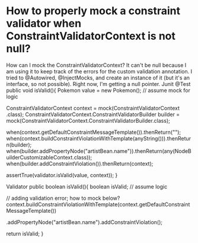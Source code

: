 
# How to properly mock a constraint validator when ConstraintValidatorContext is not null?

How can I mock the ConstraintValidatorContext? It can't be null because I am using it to keep track of the errors for the custom validation annotation. I tried to @Autowired, @InjectMocks, and create an instance of it (but it's an interface, so not possible). Right now, I'm getting a null pointer.
Junit
@Test
public void isValid(){
Pokemon value = new Pokemon();
// assume mock for logic

ConstraintValidatorContext context = mock(ConstraintValidatorContext .class);
ConstraintValidatorContext.ConstraintValidatorBuilder builder =
mock(ConstraintValidatorContext.ConstraintValidatorBuilder.class);

when(context.getDefaultConstraintMessageTemplate()).thenReturn("");
when(context.buildConstraintViolationWithTemplate(anyString())).thenReturn(builder);
when(builder.addPropertyNode("artistBean.name")).thenReturn(any(NodeBuilderCustomizableContext.class));
when(builder.addConstraintViolation()).thenReturn(context);

assertTrue(validator.isValid(value, context));
}

Validator
public boolean isValid(){
boolean isValid;
// assume logic
    
// adding validation error; how to mock below?
context.buildConstraintViolationWithTemplate(context.getDefaultConstraintMessageTemplate())

.addPropertyNode("artistBean.name").addConstraintViolation();
    
return isValid;
}


        